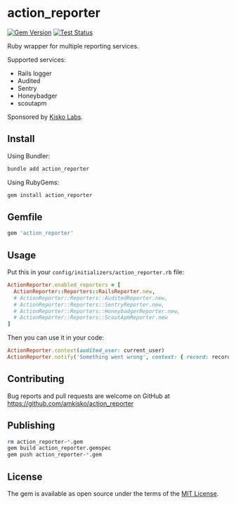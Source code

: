 # action_reporter

[![Gem Version](https://badge.fury.io/rb/action_reporter.svg)](https://badge.fury.io/rb/action_reporter) [![Test Status](https://github.com/amkisko/action_reporter/actions/workflows/test.yml/badge.svg)](https://github.com/amkisko/action_reporter/actions/workflows/test.yml)

Ruby wrapper for multiple reporting services.

Supported services:
- Rails logger
- Audited
- Sentry
- Honeybadger
- scoutapm

Sponsored by [Kisko Labs](https://www.kiskolabs.com).

## Install

Using Bundler:
```sh
bundle add action_reporter
```

Using RubyGems:
```sh
gem install action_reporter
```

## Gemfile

```ruby
gem 'action_reporter'
```

## Usage

Put this in your `config/initializers/action_reporter.rb` file:

```ruby
ActionReporter.enabled_reporters = [
  ActionReporter::Reporters::RailsReporter.new,
  # ActionReporter::Reporters::AuditedReporter.new,
  # ActionReporter::Reporters::SentryReporter.new,
  # ActionReporter::Reporters::HoneybadgerReporter.new,
  # ActionReporter::Reporters::ScoutApmReporter.new
]
```

Then you can use it in your code:

```ruby
ActionReporter.context(audited_user: current_user)
ActionReporter.notify('Something went wrong', context: { record: record })
```

## Contributing

Bug reports and pull requests are welcome on GitHub at https://github.com/amkisko/action_reporter

## Publishing

```sh
rm action_reporter-*.gem
gem build action_reporter.gemspec
gem push action_reporter-*.gem
```

## License

The gem is available as open source under the terms of the [MIT License](https://opensource.org/licenses/MIT).

